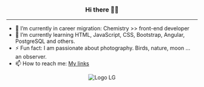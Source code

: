  <h3 align=center> Hi there 👋😄 </h3>

_____

- 🔭 I’m currently in career migration: Chemistry >> front-end developer
- 🌱 I’m currently learning HTML, JavaScript, CSS, Bootstrap, Angular, PostgreSQL and others.
- ⚡ Fun fact: I am passionate about photography. Birds, nature, moon ... an observer. 
- 📫 How to reach me: [My links](https://linktr.ee/luanagiusto)

<p align="center">
  <img src="https://user-images.githubusercontent.com/73751801/106273787-fcca1400-6211-11eb-8be7-bd7825f50485.png" alt="Logo LG"/>
</p>
